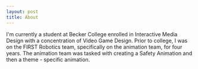 ```yaml
---
layout: post
title: About
---
```

I'm currently a student at Becker College enrolled in Interactive Media Design with a concentration of Video Game Design.
Prior to college, I was on the FIRST Robotics team, specifically on the animation team, for four years. The animation team was tasked with creating a Safety Animation and then a theme - specific animation.
